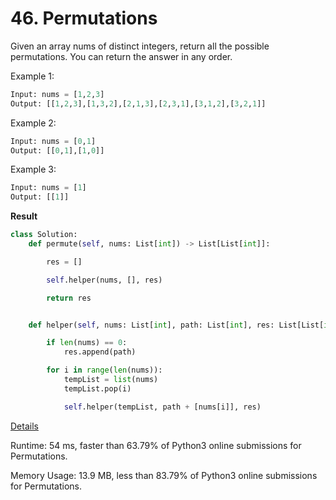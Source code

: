 # 46. Permutations

Given an array nums of distinct integers, return all the possible permutations. You can return the answer in any order.

 

Example 1:

```python
Input: nums = [1,2,3]
Output: [[1,2,3],[1,3,2],[2,1,3],[2,3,1],[3,1,2],[3,2,1]]
```
Example 2:

```python
Input: nums = [0,1]
Output: [[0,1],[1,0]]
```
Example 3:

```python
Input: nums = [1]
Output: [[1]]
```

**Result**

```python
class Solution:
    def permute(self, nums: List[int]) -> List[List[int]]:

        res = []

        self.helper(nums, [], res)

        return res


    def helper(self, nums: List[int], path: List[int], res: List[List[int]]):

        if len(nums) == 0:
            res.append(path)

        for i in range(len(nums)):
            tempList = list(nums)
            tempList.pop(i)

            self.helper(tempList, path + [nums[i]], res)
```



[Details ](https://leetcode.com/submissions/detail/733024335/)

Runtime: 54 ms, faster than 63.79% of Python3 online submissions for Permutations.

Memory Usage: 13.9 MB, less than 83.79% of Python3 online submissions for Permutations.

